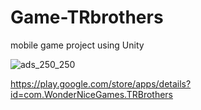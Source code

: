 # Game-TRbrothers   
mobile game project using Unity   


![ads_250_250](https://user-images.githubusercontent.com/78812317/156718873-1b630418-1886-4851-aeea-2d6c9b34f92f.png)


https://play.google.com/store/apps/details?id=com.WonderNiceGames.TRBrothers   
